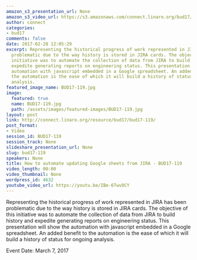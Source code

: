 ```yaml
---
amazon_s3_presentation_url: None
amazon_s3_video_url: https://s3.amazonaws.com/connect.linaro.org/bud17/Videos/Monday/BUD17-119%20How%20to%20automate%20updating%20Google.mp4
author: connect
categories:
- bud17
comments: false
date: 2017-02-28 12:05:29
excerpt: Representing the historical progress of work represented in JIRA has been
  problematic due to the way history is stored in JIRA cards. The objective of this
  initiative was to automate the collection of data from JIRA to build history and
  expedite generating reports on engineering status. This presentation will show the
  automation with javascript embedded in a Google spreadsheet. An added benefit to
  the automation is the ease of which it will build a history of status for ongoing
  analysis.
featured_image_name: BUD17-119.jpg
image:
  featured: true
  name: BUD17-119.jpg
  path: /assets/images/featured-images/BUD17-119.jpg
layout: post
link: http://connect.linaro.org/resource/bud17/bud17-119/
post_format:
- Video
session_id: BUD17-119
session_track: None
slideshare_presentation_url: None
slug: bud17-119
speakers: None
title: How to automate updating Google sheets from JIRA - BUD17-119
video_length: 00:00
video_thumbnail: None
wordpress_id: 4632
youtube_video_url: https://youtu.be/IBe-6TwvOCY
---
```


Representing the historical progress of work represented in JIRA has been problematic due to the way history is stored in JIRA cards. The objective of this initiative was to automate the collection of data from JIRA to build history and expedite generating reports on engineering status. This presentation will show the automation with javascript embedded in a Google spreadsheet. An added benefit to the automation is the ease of which it will build a history of status for ongoing analysis.

Event Date: March 7, 2017